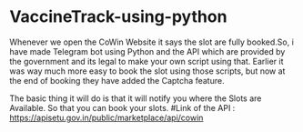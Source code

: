 <h1> VaccineTrack-using-python </h1>


Whenever we open the CoWin Website it says the slot are fully booked.So, i have made Telegram bot using Python and the API which are provided by the government and its legal to make your own script using that. Earlier it was way much more easy to book the slot using those scripts, but now at the end of booking they have added the Captcha feature.

The basic thing it will do is that it will notify you where the Slots are Available. So that you can book your slots.
#Link of the API : https://apisetu.gov.in/public/marketplace/api/cowin
